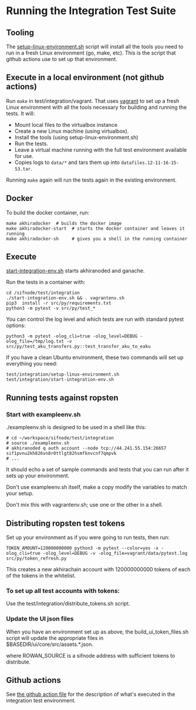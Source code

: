 # Running the Integration Test Suite

## Tooling

The [setup-linux-environment.sh](./setup-linux-environment.sh) script will install all the tools you need to run in a fresh Linux environment (go, make, etc).  This is the script that github actions use to set up that environment.

## Execute in a local environment (not github actions)

Run `make` in test/integration/vagrant.  That uses [vagrant](https://www.vagrantup.com/docs/installation) to set up a fresh Linux environment with all the tools necessary for building and running the tests.  It will:

*  Mount local files to the virtualbox instance
*  Create a new Linux machine (using virtualbox).
*  Install the tools (using setup-linux-environment.sh)
*  Run the tests.
*  Leave a virtual machine running with the full test environment available for use.
*  Copies logs to `data/*` and tars them up into `datafiles.12-11-16-15-53.tar`.

Running `make` again will run the tests again in the existing environment.

## Docker

To build the docker container, run:

```
make akhiradocker  # builds the docker image
make akhiradocker-start  # starts the docker container and leaves it running
make akhiradocker-sh     # gives you a shell in the running container
```
## Execute

[start-integration-env.sh](./start-integration-env.sh) starts 
akhiranoded and ganache.

Run the tests in a container with:

```
cd /sifnode/test/integration
./start-integration-env.sh && . vagrantenv.sh
pip3  install -r src/py/requirements.txt
python3 -m pytest -v src/py/test_*
```

You can control the log level and which tests are run
with standard pytest options:

```
python3 -m pytest -olog_cli=true -olog_level=DEBUG -olog_file=/tmp/log.txt -v src/py/test_aku_transfers.py::test_transfer_aku_to_eaku
```
If you have a clean Ubuntu environment, these two commands will set up everything you need:

```
test/integration/setup-linux-environment.sh
test/integration/start-integration-env.sh
```

## Running tests against ropsten

### Start with exampleenv.sh

./exampleenv.sh is designed to be used in a shell like this:

```
# cd ~/workspace/sifnode/test/integration 
# source ./exampleenv.sh
# akhiranoded q auth account --node tcp://44.241.55.154:26657 sif1pvnu2kh826vn8r0ttlgt82hsmfknvcnf7qmpvk
# ...
```

It should echo a set of sample commands and tests that you can run 
after it sets up your environment.

 Don't use exampleenv.sh itself, make a copy modify the variables to match your setup.

Don't mix this with vagrantenv.sh; use one or the other in a shell.

## Distributing ropsten test tokens

Set up your environment as if you were going to run tests, then run:
```
TOKEN_AMOUNT=120000000000 python3 -m pytest --color=yes -x -olog_cli=true -olog_level=DEBUG -v -olog_file=vagrant/data/pytest.log src/py/token_refresh.py
```

This creates a new akhirachain account with 120000000000 tokens of each of the tokens in the whitelist.  

### To set up all test accounts with tokens:

Use the test/integration/distribute_tokens.sh script.

### Update the UI json files

When you have an environment set up as above, the build_ui_token_files.sh script will update the appropriate files in 
$BASEDIR/ui/core/src/assets.*.json.

where ROWAN_SOURCE is a sifnode address with sufficient tokens to distribute.

## Github actions

See [the github action file](../../.github/workflows/integrationtest.yml) for the description of what's executed in the integration test environment.
